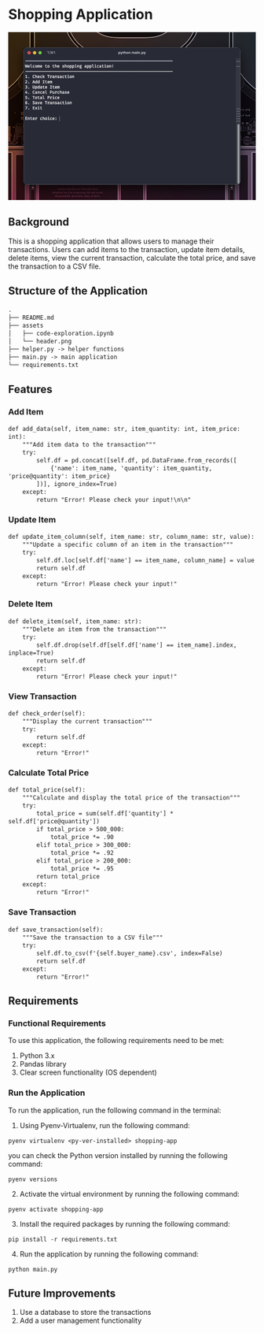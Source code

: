 # Shopping Application
![header.png](./assets/header.png)

## Background
This is a shopping application that allows users to manage their transactions. Users can add items to the transaction, update item details, delete items, view the current transaction, calculate the total price, and save the transaction to a CSV file.

## Structure of the Application
```
.
├── README.md
├── assets
│   ├── code-exploration.ipynb
│   └── header.png
├── helper.py -> helper functions
├── main.py -> main application
└── requirements.txt
```

## Features
### Add Item
```
def add_data(self, item_name: str, item_quantity: int, item_price: int):
    """Add item data to the transaction"""
    try:
        self.df = pd.concat([self.df, pd.DataFrame.from_records([
            {'name': item_name, 'quantity': item_quantity, 'price@quantity': item_price}
        ])], ignore_index=True)
    except:
        return "Error! Please check your input!\n\n"
```
### Update Item
```
def update_item_column(self, item_name: str, column_name: str, value):
    """Update a specific column of an item in the transaction"""
    try:
        self.df.loc[self.df['name'] == item_name, column_name] = value
        return self.df
    except:
        return "Error! Please check your input!"
```
### Delete Item
```
def delete_item(self, item_name: str):
    """Delete an item from the transaction"""
    try:
        self.df.drop(self.df[self.df['name'] == item_name].index, inplace=True)
        return self.df
    except:
        return "Error! Please check your input!"
```
### View Transaction
```
def check_order(self):
    """Display the current transaction"""
    try:
        return self.df
    except:
        return "Error!"
```
### Calculate Total Price
```
def total_price(self):
    """Calculate and display the total price of the transaction"""
    try:
        total_price = sum(self.df['quantity'] * self.df['price@quantity'])
        if total_price > 500_000:
            total_price *= .90
        elif total_price > 300_000:
            total_price *= .92
        elif total_price > 200_000:
            total_price *= .95
        return total_price
    except:
        return "Error!"
```
### Save Transaction
```
def save_transaction(self):
    """Save the transaction to a CSV file"""
    try:
        self.df.to_csv(f'{self.buyer_name}.csv', index=False)
        return self.df
    except:
        return "Error!"
```

## Requirements
### Functional Requirements
To use this application, the following requirements need to be met:
1. Python 3.x
2. Pandas library
3. Clear screen functionality (OS dependent)
### Run the Application
To run the application, run the following command in the terminal:
1. Using Pyenv-Virtualenv, run the following command:
```
pyenv virtualenv <py-ver-installed> shopping-app
```
you can check the Python version installed by running the following command:
```
pyenv versions
```
2. Activate the virtual environment by running the following command:
```
pyenv activate shopping-app
```
3. Install the required packages by running the following command:
```
pip install -r requirements.txt
```
4. Run the application by running the following command:
```
python main.py
```

## Future Improvements
1. Use a database to store the transactions
2. Add a user management functionality